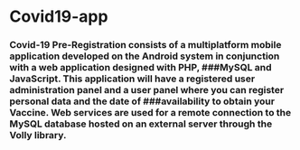 # Covid19-app
### Covid-19 Pre-Registration consists of a multiplatform mobile application developed on the Android system in conjunction with a web application designed with PHP, ###MySQL and JavaScript. This application will have a registered user administration panel and a user panel where you can register personal data and the date of ###availability to obtain your Vaccine. Web services are used for a remote connection to the MySQL database hosted on an external server through the Volly library.
